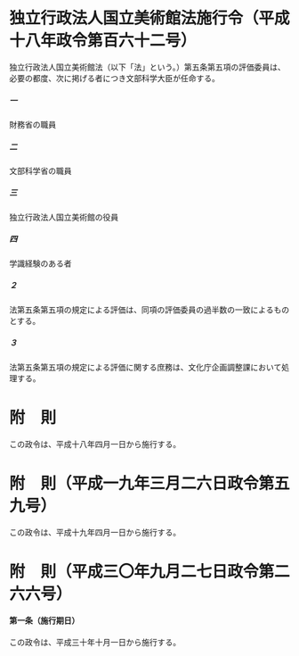 # 独立行政法人国立美術館法施行令（平成十八年政令第百六十二号）
独立行政法人国立美術館法（以下「法」という。）第五条第五項の評価委員は、必要の都度、次に掲げる者につき文部科学大臣が任命する。
##### 一
財務省の職員
##### 二
文部科学省の職員
##### 三
独立行政法人国立美術館の役員
##### 四
学識経験のある者
##### ２
法第五条第五項の規定による評価は、同項の評価委員の過半数の一致によるものとする。
##### ３
法第五条第五項の規定による評価に関する庶務は、文化庁企画調整課において処理する。
# 附　則
この政令は、平成十八年四月一日から施行する。
# 附　則（平成一九年三月二六日政令第五九号）
この政令は、平成十九年四月一日から施行する。
# 附　則（平成三〇年九月二七日政令第二六六号）
#### 第一条（施行期日）
この政令は、平成三十年十月一日から施行する。
